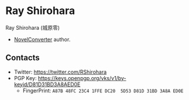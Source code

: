 # Ray Shirohara

Ray Shirohara (城原零)

- [NovelConverter](https://github.com/RShirohara/NovelConverter) author.

## Contacts

- Twitter: https://twitter.com/RShirohara
- PGP Key: https://keys.openpgp.org/vks/v1/by-keyid/D81D31BD3A8AED0E
  - FingerPrint: `A87B 48FC 23C4 1FFE DC20  5D53 D81D 31BD 3A8A ED0E`
